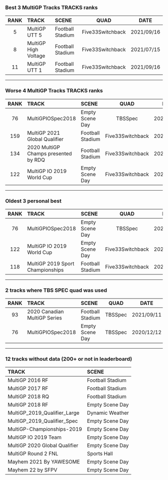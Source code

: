 ### Best 3 MultiGP Tracks TRACKS ranks
|RANK|TRACK|SCENE|QUAD|DATE|
|:---:|:---|:---|:---:|:---:|
|5|MultiGP UTT 5|Football Stadium|Five33Switchback|2021/09/16|
|8|MultiGP High Voltage|Football Stadium|Five33Switchback|2021/07/15|
|11|MultiGP UTT 1|Football Stadium|Five33Switchback|2021/09/16|
---
### Worse 4 MultiGP Tracks TRACKS ranks
|RANK|TRACK|SCENE|QUAD|DATE|
|:---:|:---|:---|:---:|:---:|
|76|MultiGPIOSpec2018|Empty Scene Day|TBSSpec|2020/12/12|
|159|MultiGP 2021 Global Qualifier|Football Stadium|Five33Switchback|2021/10/02|
|134|2020 MultiGP Champs presented by RDQ|Football Stadium|Five33Switchback|2021/12/10|
|122|MultiGP IO 2019 World Cup|Empty Scene Day|Five33Switchback|2021/02/03|
---
### Oldest 3 personal best
|RANK|TRACK|SCENE|QUAD|DATE|
|:---:|:---|:---|:---:|:---:|
|76|MultiGPIOSpec2018|Empty Scene Day|TBSSpec|2020/12/12|
|122|MultiGP IO 2019 World Cup|Empty Scene Day|Five33Switchback|2021/02/03|
|118|MultiGP 2019 Sport Championships|Football Stadium|Five33Switchback|2021/02/20|
---
### 2 tracks where TBS SPEC quad was used
|RANK|TRACK|SCENE|QUAD|DATE|
|:---:|:---|:---|:---:|:---:|
|93|2020 Canadian MultiGP Series|Football Stadium|TBSSpec|2021/09/11|
|76|MultiGPIOSpec2018|Empty Scene Day|TBSSpec|2020/12/12|
---
### 12 tracks without data (200+ or not in leaderboard)
|TRACK|SCENE|
|:---|:---|
|MultiGP 2016 RF|Football Stadium|
|MultiGP 2017 RF|Football Stadium|
|MultiGP 2018 RQ|Football Stadium|
|MultiGP 2018 RF|Empty Scene Day|
|MultiGP_2019_Qualifier_Large|Dynamic Weather|
|MultiGP_2019_Qualifier_Spec|Empty Scene Day|
|MultiGP-Championships-2019|Empty Scene Day|
|MultiGP IO 2019 Team|Empty Scene Day|
|MultiGP 2020 Global Qualifier|Empty Scene Day|
|MultiGP Round 2 FNL|Sports Hall|
|Mayhem 2021 By YAWESOME|Empty Scene Day|
|Mayhem 22 by SFPV|Empty Scene Day|
